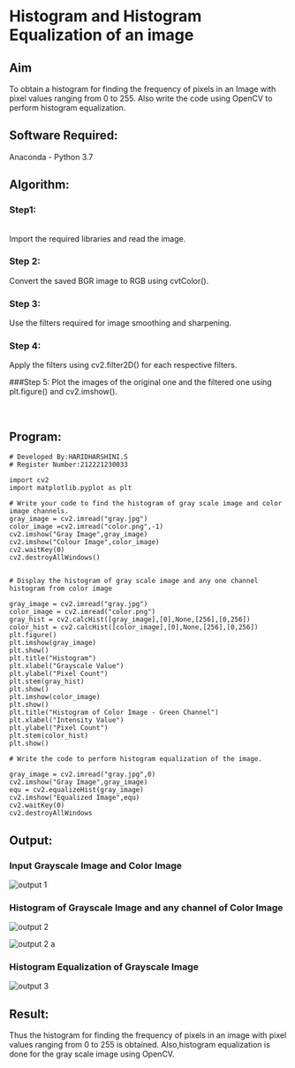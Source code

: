 # Histogram and Histogram Equalization of an image
## Aim
To obtain a histogram for finding the frequency of pixels in an Image with pixel values ranging from 0 to 255. Also write the code using OpenCV to perform histogram equalization.

## Software Required:
Anaconda - Python 3.7

## Algorithm:
### Step1:
<br>
Import the required libraries and read the image.

### Step 2:
Convert the saved BGR image to RGB using cvtColor().

### Step 3:
Use the filters required for image smoothing and sharpening.

### Step 4:
Apply the filters using cv2.filter2D() for each respective filters.

###Step 5:
Plot the images of the original one and the filtered one using plt.figure() and cv2.imshow().

<br>

## Program:
```
# Developed By:HARIDHARSHINI.S
# Register Number:212221230033
```
```
import cv2
import matplotlib.pyplot as plt

# Write your code to find the histogram of gray scale image and color image channels.
gray_image = cv2.imread("gray.jpg")
color_image =cv2.imread("color.png",-1)
cv2.imshow("Gray Image",gray_image)
cv2.imshow("Colour Image",color_image)
cv2.waitKey(0)
cv2.destroyAllWindows()


# Display the histogram of gray scale image and any one channel histogram from color image

gray_image = cv2.imread("gray.jpg")
color_image = cv2.imread("color.png")
gray_hist = cv2.calcHist([gray_image],[0],None,[256],[0,256])
color_hist = cv2.calcHist([color_image],[0],None,[256],[0,256])
plt.figure()
plt.imshow(gray_image)
plt.show()
plt.title("Histogram")
plt.xlabel("Grayscale Value")
plt.ylabel("Pixel Count")
plt.stem(gray_hist)
plt.show()
plt.imshow(color_image)
plt.show()
plt.title("Histogram of Color Image - Green Channel")
plt.xlabel("Intensity Value")
plt.ylabel("Pixel Count")
plt.stem(color_hist)
plt.show()

# Write the code to perform histogram equalization of the image. 

gray_image = cv2.imread("gray.jpg",0)
cv2.imshow("Gray Image",gray_image)
equ = cv2.equalizeHist(gray_image)
cv2.imshow("Equalized Image",equ)
cv2.waitKey(0)
cv2.destroyAllWindows
```
## Output:
### Input Grayscale Image and Color Image
![output 1](https://user-images.githubusercontent.com/94168395/229518926-f626b242-b0bb-4ade-bf19-5cb76ba10b5d.jpeg)


### Histogram of Grayscale Image and any channel of Color Image
![output 2](https://user-images.githubusercontent.com/94168395/229518983-f2e42ffd-a97e-4f94-be5e-af59f2de10bf.jpeg)

![output 2 a](https://user-images.githubusercontent.com/94168395/229519003-b4902d2b-fa9f-49c8-bd92-1af0de5421b0.jpeg)

### Histogram Equalization of Grayscale Image

![output 3](https://user-images.githubusercontent.com/94168395/229519090-4a761275-a2d0-410b-a2a5-4d7afd1a449d.jpeg)


## Result: 
Thus the histogram for finding the frequency of pixels in an image with pixel values ranging from 0 to 255 is obtained. Also,histogram equalization is done for the gray scale image using OpenCV.
